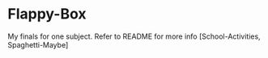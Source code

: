 # Flappy-Box
My finals for one subject. Refer to README for more info [School-Activities, Spaghetti-Maybe]

